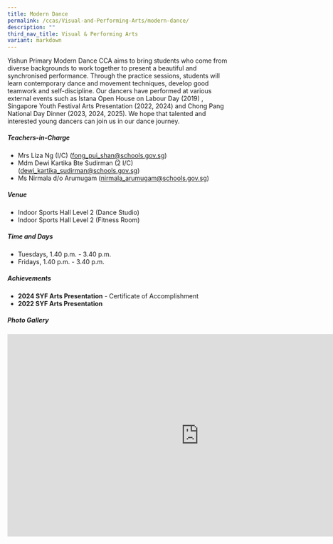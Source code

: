 ```yaml
---
title: Modern Dance
permalink: /ccas/Visual-and-Performing-Arts/modern-dance/
description: ""
third_nav_title: Visual & Performing Arts
variant: markdown
---
```

Yishun Primary Modern Dance CCA aims to bring students who come from diverse backgrounds to work together to present a beautiful and synchronised performance. Through the practice sessions, students will learn contemporary dance and movement techniques, develop good teamwork and self-discipline. Our dancers have performed at various external events such as Istana Open House on Labour Day (2019) , Singapore Youth Festival Arts Presentation (2022, 2024) and Chong Pang National Day Dinner (2023, 2024, 2025). 
We hope that talented and interested young dancers can join us in our dance journey.

##### **Teachers-in-Charge**
* Mrs Liza Ng (I/C) (fong_pui_shan@schools.gov.sg)
* Mdm Dewi Kartika Bte Sudirman (2 I/C) (dewi_kartika_sudirman@schools.gov.sg)
* Ms Nirmala d/o Arumugam (nirmala_arumugam@schools.gov.sg)

##### **Venue**
* Indoor Sports Hall Level 2 (Dance Studio)
* Indoor Sports Hall Level 2 (Fitness Room)

##### **Time and Days**
* Tuesdays, 1.40 p.m. - 3.40 p.m.
* Fridays, 1.40 p.m. - 3.40 p.m.

##### **Achievements**
* **2024 SYF Arts Presentation** - Certificate of Accomplishment
* **2022 SYF Arts Presentation**

##### **Photo Gallery**

<iframe src="https://docs.google.com/presentation/d/e/2PACX-1vQvWOR7G52HvzjyTKIXq4S4vg8WxTzivBbqX9IMAkY-9xRI-Ys4DPgtni6rKJ94txDIN1DR7EB_Dk98/embed?start=true&amp;loop=true&amp;delayms=5000" frameborder="0" width="860" height="455" allowfullscreen="true"></iframe>